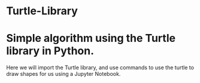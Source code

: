 # Turtle-Library
# Simple algorithm using the Turtle library in Python.

Here we will import the Turtle library, and use commands to use the turtle to draw shapes for us using a Jupyter Notebook.
